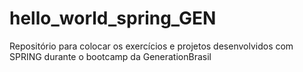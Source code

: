 # hello_world_spring_GEN
Repositório para colocar os exercícios e projetos desenvolvidos com SPRING durante o bootcamp da GenerationBrasil
